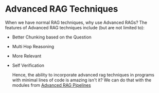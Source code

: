# Advanced RAG Techniques

When we have normal RAG techniques, why use Advanced RAGs? The features of Advanced RAG techniques include (but are not limited to):

- Better Chunking based on the Question
- Multi Hop Reasoning
- More Relevant
- Self Verification

  Hence, the ability to incorporate advanced rag techniques in programs with minimal lines of code is amazing isn't it?
  We can do that with the modules from [Advanced RAG Pipelines](../Module-By-Module%20Deep%20Dive/Complete_RAG_Pipeline.md)
